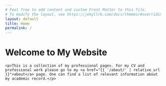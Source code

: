 ```yaml
---
# Feel free to add content and custom Front Matter to this file.
# To modify the layout, see https://jekyllrb.com/docs/themes/#overriding-theme-defaults
layout: default
title: Home
permalink: /
---
```


<div class="home">
    <h1>Welcome to My Website</h1>

    <p>This is a collection of my professional pages. For my CV and professional work please go to my <a href="{{ '/about/' | relative_url }}">about</a> page. One can find a list of relevant information about my academic record.</p>

</div>
